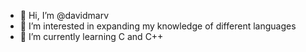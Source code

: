 - 👋 Hi, I’m @davidmarv
- 👀 I’m interested in expanding my knowledge of different languages
- 🌱 I’m currently learning C and C++


<!---
davidmarv/davidmarv is a ✨ special ✨ repository because its `README.md` (this file) appears on your GitHub profile.
You can click the Preview link to take a look at your changes.
--->
